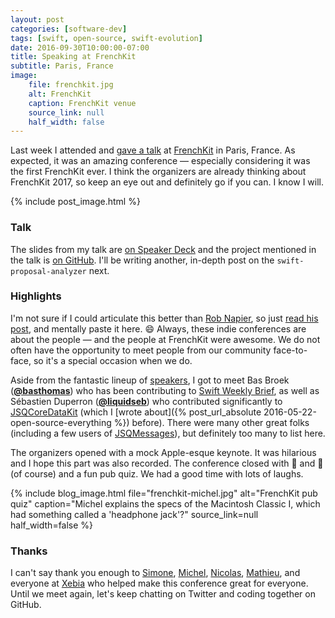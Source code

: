 ```yaml
---
layout: post
categories: [software-dev]
tags: [swift, open-source, swift-evolution]
date: 2016-09-30T10:00:00-07:00
title: Speaking at FrenchKit
subtitle: Paris, France
image:
    file: frenchkit.jpg
    alt: FrenchKit
    caption: FrenchKit venue
    source_link: null
    half_width: false
---
```


Last week I attended and [gave a talk](https://speakerdeck.com/jessesquires/140-proposals-in-30-minutes) at [FrenchKit](http://frenchkit.fr) in Paris, France. As expected, it was an amazing conference &mdash; especially considering it was the first FrenchKit ever. I think the organizers are already thinking about FrenchKit 2017, so keep an eye out and definitely go if you can. I know I will.

<!--excerpt-->

{% include post_image.html %}

### Talk

The slides from my talk are [on Speaker Deck](https://speakerdeck.com/jessesquires/140-proposals-in-30-minutes) and the project mentioned in the talk is [on GitHub](https://github.com/jessesquires/swift-proposal-analyzer). I'll be writing another, in-depth post on the `swift-proposal-analyzer` next.

### Highlights

I'm not sure if I could articulate this better than [Rob Napier](https://twitter.com/cocoaphony), so just [read his post](http://robnapier.net/copying), and mentally paste it here. &#x1F604; Always, these indie conferences are about the people &mdash; and the people at FrenchKit were awesome. We do not often have the opportunity to meet people from our community face-to-face, so it's a special occasion when we do.

Aside from the fantastic lineup of [speakers](http://frenchkit.fr/#programme), I got to meet Bas Broek ([**@basthomas**](https://twitter.com/BasThomas)) who has been contributing to [Swift Weekly Brief](http://swiftweekly.github.io), as well as Sébastien Duperron ([**@liquidseb**](https://twitter.com/liquidseb)) who contributed significantly to [JSQCoreDataKit](https://github.com/jessesquires/JSQCoreDataKit) (which I [wrote about]({% post_url_absolute 2016-05-22-open-source-everything %}) before). There were many other great folks (including a few users of [JSQMessages](https://github.com/jessesquires/JSQMessagesViewController)), but definitely too many to list here.

The organizers opened with a mock Apple-esque keynote. It was hilarious and I hope this part was also recorded. The conference closed with &#x1F9C0; and &#x1F377; (of course) and a fun pub quiz. We had a good time with lots of laughs.

{% include blog_image.html
    file="frenchkit-michel.jpg"
    alt="FrenchKit pub quiz"
    caption="Michel explains the specs of the Macintosh Classic I, which had something called a 'headphone jack'?"
    source_link=null
    half_width=false
%}

### Thanks

I can't say thank you enough to [Simone](https://twitter.com/viteinfinite), [Michel](https://twitter.com/guilletmichel), [Nicolas](https://twitter.com/nlauquin), [Mathieu](https://twitter.com/MonsieurDart), and everyone at [Xebia](https://twitter.com/XebiaFr) who helped make this conference great for everyone. Until we meet again, let's keep chatting on Twitter and coding together on GitHub.
